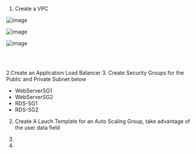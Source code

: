 
1. Create a VPC 

![image](https://github.com/victorwokili/AWS-Intermediate/assets/18079443/a1104d91-6f1c-4939-aecf-62009c9058ac)


![image](https://github.com/victorwokili/AWS-Intermediate/assets/18079443/4c2ea841-9ce6-4762-b515-ff1c7c00e60a)

![image](https://github.com/victorwokili/AWS-Intermediate/assets/18079443/ea076093-891c-4c67-ad0e-e558707c842b)

<br><br>

2.Create an Application Load Balancer
3. Create Security Groups for the Public and Private Subnet below
  - WebServerSG1
  - WebServerSG2
  - RDS-SG1
  - RDS-SG2


2. Create A Lauch Template for an Auto Scaling Group, take advantage of the user data field
3. 

4. 
